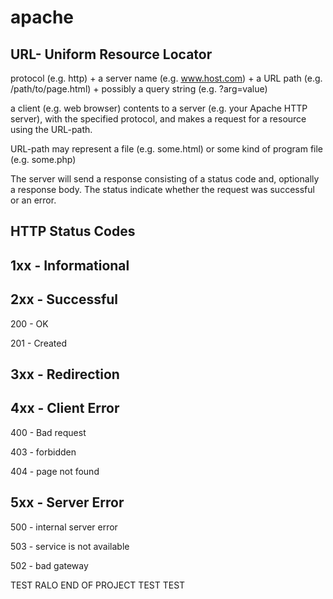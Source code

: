 apache
======
URL- Uniform Resource Locator
-----------------------------
protocol (e.g. http) + a server name (e.g. www.host.com) + a URL path (e.g. /path/to/page.html) + possibly a query string (e.g. ?arg=value)

a client (e.g. web browser) contents to a server (e.g. your Apache HTTP server), with the specified protocol, and makes a request for a resource using the URL-path.

URL-path may represent a file (e.g. some.html) or some kind of program file (e.g. some.php)

The server will send a response consisting of a status code and, optionally a response body. The status indicate whether the request was successful or an error.

HTTP Status Codes
------------------
1xx - Informational
-------------------
2xx - Successful
-------------------  
  200 - OK
  
  201 - Created
  
3xx - Redirection
-------------------
4xx - Client Error
-------------------
  400 - Bad request
  
  403 - forbidden
  
  404 - page not found
  
5xx - Server Error
-------------------
  500 - internal server error
  
  503 - service is not available
  
  502 - bad gateway

TEST RALO
END OF PROJECT
TEST TEST
